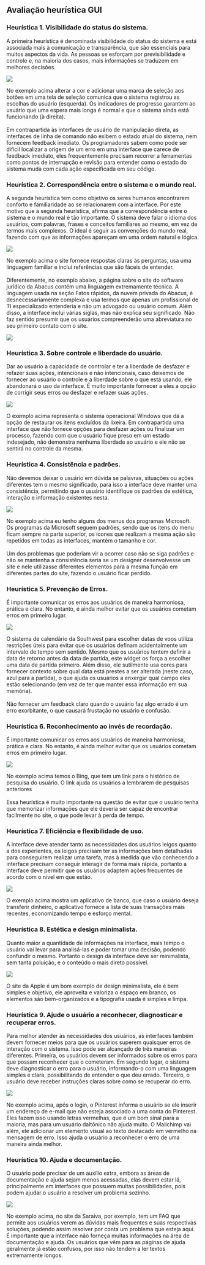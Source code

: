 <h2> Avaliação heurística GUI </h2>

<h3>Heurística 1. Visibilidade do status do sistema.</h3>

A primeira heurística é denominada visibilidade do status do sistema e está associada mais à comunicação e transparência, que são essenciais para muitos aspectos da vida. As pessoas se esforçam por previsibilidade e controle e, na maioria dos casos, mais informações se traduzem em melhores decisões.<br>

<img src = "Imagens/heuristica01bom.png"><br>

No exemplo acima alterar a cor e adicionar uma marca de seleção aos botões em uma tela de seleção comunica que o sistema registrou as escolhas do usuário (esquerda). Os indicadores de progresso garantem ao usuário que uma espera mais longa é normal e que o sistema ainda está funcionando (à direita).<br><br>
Em contrapartida às interfaces de usuário de manipulação direta, as interfaces de linha de comando não exibem o estado atual do sistema, nem fornecem feedback imediato. Os programadores sabem como pode ser difícil localizar a origem de um erro em uma interface que carece de feedback imediato, eles frequentemente precisam recorrer a ferramentas como pontos de interrupção e revisão para entender como o estado do sistema muda com cada ação especificada em seu código.

<h3>Heurística 2. Correspondência entre o sistema e o mundo real.</h3>

A segunda heurística tem como objetivo os seres humanos encontrarem conforto e familiaridade ao se relacionarem com a interface. Por este motivo que a segunda heurística, afirma que a correspondência entre o sistema e o mundo real é tão importante. O sistema deve falar o idioma dos usuários, com palavras, frases e conceitos familiares ao mesmo, em vez de termos mais complexos. O ideal é seguir as convenções do mundo real, fazendo com que as informações apareçam em uma ordem natural e lógica.<br>

<img src = "Imagens/heuristica02bom.png"><br>

No exemplo acima o site fornece respostas claras às perguntas, usa uma linguagem familiar e inclui referências que são fáceis de entender.<br><br>
Diferentemente, no exemplo abaixo, a página sobre o site do software jurídico da Abacus contém uma linguagem extremamente técnica. A linguagem usada na seção Fatos rápidos, da nuvem privada do Abacus, é desnecessariamente complexa e usa termos que apenas um profissional de TI especializado entenderia e não um advogado ou usuário comum. Além disso, a interface inclui várias siglas, mas não explica seu significado. Não faz sentido presumir que os usuários compreenderão uma abreviatura no seu primeiro contato com o site.<br>

<img src = "Imagens/heuristica02ruim.png">

<h3>Heurística 3. Sobre controle e liberdade do usuário.</h3>

Dar ao usuário a capacidade de controlar e ter a liberdade de desfazer e refazer suas ações, intencionais e não intencionais, caso deixemos de fornecer ao usuário o controle e a liberdade sobre o que está usando, ele abandonará o uso da interface. É muito importante fornecer a eles a opção de corrigir seus erros ou desfazer e refazer suas ações.<br>

<img src = "Imagens/heuristica03bom.png"><br>

O exemplo acima representa o sistema operacional Windows que dá a opção de restaurar os itens excluídos da lixeira.
Em contrapartida uma interface que não fornece opções para desfazer ações ou finalizar um processo, fazendo com que o usuário fique preso em um estado indesejado, não demonstra nenhuma liberdade ao usuário e ele não se sentirá no controle da mesma.

<h3>Heurística 4. Consistência e padrões.</h3>

Não devemos deixar o usuário em dúvida se palavras, situações ou ações diferentes tem o mesmo significado, para isso a interface deve manter uma consistência, permitindo que o usuário identifique os padrões de estética, interação e informação existentes nesta.<br>

<img src = "Imagens/heuristica04bom.png"><br>

No exemplo acima eu tenho alguns dos menus dos programas Microsoft. Os programas da Microsoft seguem padrões, sendo que os itens do menu ficam sempre na parte superior, os ícones que realizam a mesma ação são repetidos em todas as interfaces, mantém o tamanho e cor.<br><br>
Um dos problemas que poderiam vir a ocorrer caso não se siga padrões e não se mantenha a consistência seria se um designer desenvolvesse um site e nele utilizasse diferentes elementos para a mesma função em diferentes partes do site, fazendo o usuário ficar perdido.

<h3>Heurística 5. Prevenção de Erros.</h3>

É importante comunicar os erros aos usuários de maneira harmoniosa, prática e clara. No entanto, é ainda melhor evitar que os usuários cometam erros em primeiro lugar.<br>

<img src = "Imagens/heuristica05bom.png"><br>

O sistema de calendário da Southwest para escolher datas de voos utiliza restrições úteis para evitar que os usuários definam acidentalmente um intervalo de tempo sem sentido. Mesmo que os usuários tentem definir a data de retorno antes da data de partida, este widget os força a escolher uma data de partida primeiro. Além disso, ele sutilmente usa cores para fornecer contexto sobre qual data está prestes a ser alterada (neste caso, azul para a partida), o que ajuda os usuários a enxergar qual campo eles estão selecionando (em vez de ter que manter essa informação em sua memória).<br><br>
Não fornecer um feedback claro quando o usuário faz algo errado é um erro exorbitante, o que causará frustação no usuário e confusão.

<h3>Heurística 6. Reconhecimento ao invés de recordação.</h3>

É importante comunicar os erros aos usuários de maneira harmoniosa, prática e clara. No entanto, é ainda melhor evitar que os usuários cometam erros em primeiro lugar.<br>

<img src = "Imagens/heuristica06bom.png"><br>

No exemplo acima temos o Bing, que tem um link para o histórico de pesquisa do usuário. O link ajuda os usuários a lembrarem de pesquisas anteriores <br><br>
Essa heurística é muito importante na questão de evitar que o usuário tenha que memorizar informações que ele deveria ser capaz de encontrar facilmente no site, o que pode levar à perda de tempo.

<h3>Heurística 7. Eficiência e flexibilidade de uso.</h3>

A interface deve atender tanto as necessidades dos usuários leigos quanto a dos experientes, os leigos precisam ter as informações bem detalhadas para conseguirem realizar uma tarefa, mas à medida que vão conhecendo a interface precisam conseguir interagir de forma mais rápida, portanto a interface deve permitir que os usuários adaptem ações frequentes de acordo com o nível em que estão.<br>

<img src = "Imagens/heuristica07bom.png"><br>

O exemplo acima mostra um aplicativo de banco, que caso o usuário deseja transferir dinheiro, o aplicativo fornece a lista de suas transações mais recentes, economizando tempo e esforço mental.

<h3>Heurística 8. Estética e design minimalista.</h3>

Quanto maior a quantidade de informações na interface, mais tempo o usuário vai levar para analisá-las e poder tomar uma decisão, podendo confundir o mesmo. Portanto o design da interface deve ser minimalista, sem tanta poluição, e o conteúdo o mais direto possível.<br>

<img src = "Imagens/heuristica08bom.png"><br>

O site da Apple é um bom exemplo de design minimalista, ele é bem simples e objetivo, ele aproveita e valoriza o espaço em branco, os elementos são bem-organizados e a tipografia usada é simples e limpa.

<h3>Heurística 9. Ajude o usuário a reconhecer, diagnosticar e recuperar erros.</h3>

Para melhor atender às necessidades dos usuários, as interfaces também devem fornecer meios para que os usuários superem quaisquer erros de interação com o sistema. Isso pode ser alcançado de três maneiras diferentes. Primeira, os usuários devem ser informados sobre os erros para que possam reconhecer que o cometeram. Em segundo lugar, o sistema deve diagnosticar o erro para o usuário, informando-o com uma linguagem simples e clara, possibilitando de entender o que deu errado. Terceiro, o usuário deve receber instruções claras sobre como se recuperar do erro.<br>

<img src = "Imagens/heuristica09bom.png"><br>

No exemplo acima, após o login, o Pinterest informa o usuário se ele inserir um endereço de e-mail que não esteja associado a uma conta do Pinterest. Eles fazem isso usando letras vermelhas, que é um bom sinal para a maioria, mas para um usuário daltônico não ajuda muito. O Mailchimp vai além, ele adicionar um elemento visual ao texto destacado em vermelho na mensagem de erro. Isso ajuda o usuário a reconhecer o erro de uma maneira ainda melhor.

<h3>Heurística 10. Ajuda e documentação.</h3>

O usuário pode precisar de um auxílio extra, embora as áreas de documentação e ajuda sejam menos acessadas, elas devem estar lá, principalmente em interfaces que possuem muitas possibilidades, pois podem ajudar o usuário a resolver um problema sozinho.<br>  

<img src = "Imagens/heuristica10bom.png"><br>

No exemplo acima, no site da Saraiva, por exemplo, tem um FAQ que permite aos usuários verem as dúvidas mais frequentes e suas respectivas soluções, podendo assim resolver por conta um problema que esteja aqui.
É importante que a interface não forneça muitas informações na área de documentação e ajuda. Os usuários que vêm para as páginas de ajuda geralmente já estão confusos, por isso não tendem a ler textos extremamente longos.

